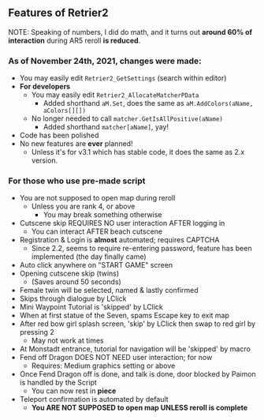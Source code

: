 ## Features of Retrier2
NOTE: Speaking of numbers, I did do math, and it turns out **around 60% of interaction** during AR5 reroll **is reduced**.<br>

### As of November 24th, 2021, changes were made:
- You may easily edit `Retrier2_GetSettings` (search within editor)
- **For developers**
  - You may easily edit `Retrier2_AllocateMatcherPData`
    - Added shorthand `aM.Set`, does the same as `aM.AddColors(aName, aColors[][])`
  - No longer needed to call `matcher.GetIsAllPositive(aName)`
    - Added shorthand `matcher[aName]`, yay!
- Code has been polished
- No new features are **ever** planned!
  - Unless it's for v3.1 which has stable code, it does the same as 2.x version.

### For those who use pre-made script
- You are not supposed to open map during reroll
  - Unless you are rank 4, or above
    - You may break something otherwise
- Cutscene skip REQUIRES NO user interaction AFTER logging in
  - You can interact AFTER beach cutscene
- Registration & Login is **almost** automated; requires CAPTCHA
  - Since 2.2, seems to require re-entering password, feature has been implemented (the day finally came)
- Auto click anywhere on "START GAME" screen
- Opening cutscene skip (twins)
  - (Saves around 50 seconds)
- Female twin will be selected, named & lastly confirmed
- Skips through dialogue by LClick
- Mini Waypoint Tutorial is 'skipped' by LClick
- When at first statue of the Seven, spams Escape key to exit map
- After red bow girl splash screen, 'skip' by LClick then swap to red girl by pressing 2
  - May not work at times
- At Monstadt entrance, tutorial for navigation will be 'skipped' by macro
- Fend off Dragon DOES NOT NEED user interaction; for now
  - Requires: Medium graphics setting or above 
- Once Fend Dragon off is done, and talk is done, door blocked by Paimon is handled by the Script
  - You can now rest in **piece**
- Teleport confirmation is automated by default
  - **You ARE NOT SUPPOSED to open map UNLESS reroll is complete**
